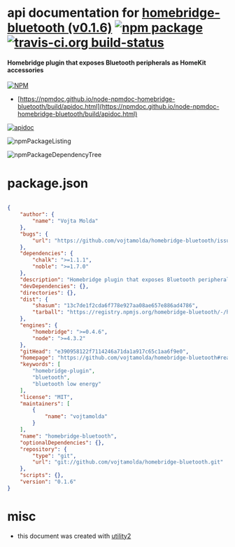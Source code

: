 # api documentation for  [homebridge-bluetooth (v0.1.6)](https://github.com/vojtamolda/homebridge-bluetooth#readme)  [![npm package](https://img.shields.io/npm/v/npmdoc-homebridge-bluetooth.svg?style=flat-square)](https://www.npmjs.org/package/npmdoc-homebridge-bluetooth) [![travis-ci.org build-status](https://api.travis-ci.org/npmdoc/node-npmdoc-homebridge-bluetooth.svg)](https://travis-ci.org/npmdoc/node-npmdoc-homebridge-bluetooth)
#### Homebridge plugin that exposes Bluetooth peripherals as HomeKit accessories

[![NPM](https://nodei.co/npm/homebridge-bluetooth.png?downloads=true&downloadRank=true&stars=true)](https://www.npmjs.com/package/homebridge-bluetooth)

- [https://npmdoc.github.io/node-npmdoc-homebridge-bluetooth/build/apidoc.html](https://npmdoc.github.io/node-npmdoc-homebridge-bluetooth/build/apidoc.html)

[![apidoc](https://npmdoc.github.io/node-npmdoc-homebridge-bluetooth/build/screenCapture.buildCi.browser.%252Ftmp%252Fbuild%252Fapidoc.html.png)](https://npmdoc.github.io/node-npmdoc-homebridge-bluetooth/build/apidoc.html)

![npmPackageListing](https://npmdoc.github.io/node-npmdoc-homebridge-bluetooth/build/screenCapture.npmPackageListing.svg)

![npmPackageDependencyTree](https://npmdoc.github.io/node-npmdoc-homebridge-bluetooth/build/screenCapture.npmPackageDependencyTree.svg)



# package.json

```json

{
    "author": {
        "name": "Vojta Molda"
    },
    "bugs": {
        "url": "https://github.com/vojtamolda/homebridge-bluetooth/issues"
    },
    "dependencies": {
        "chalk": ">=1.1.1",
        "noble": ">=1.7.0"
    },
    "description": "Homebridge plugin that exposes Bluetooth peripherals as HomeKit accessories",
    "devDependencies": {},
    "directories": {},
    "dist": {
        "shasum": "13c7de1f2cda6f778e927aa08ae657e886ad4786",
        "tarball": "https://registry.npmjs.org/homebridge-bluetooth/-/homebridge-bluetooth-0.1.6.tgz"
    },
    "engines": {
        "homebridge": ">=0.4.6",
        "node": ">=4.3.2"
    },
    "gitHead": "e390958122f7114246a71da1a917c65c1aa6f9e0",
    "homepage": "https://github.com/vojtamolda/homebridge-bluetooth#readme",
    "keywords": [
        "homebridge-plugin",
        "bluetooth",
        "bluetooth low energy"
    ],
    "license": "MIT",
    "maintainers": [
        {
            "name": "vojtamolda"
        }
    ],
    "name": "homebridge-bluetooth",
    "optionalDependencies": {},
    "repository": {
        "type": "git",
        "url": "git://github.com/vojtamolda/homebridge-bluetooth.git"
    },
    "scripts": {},
    "version": "0.1.6"
}
```



# misc
- this document was created with [utility2](https://github.com/kaizhu256/node-utility2)
